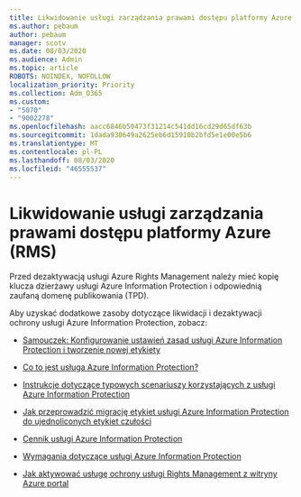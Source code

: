 ```yaml
---
title: Likwidowanie usługi zarządzania prawami dostępu platformy Azure (RMS)
ms.author: pebaum
author: pebaum
manager: scotv
ms.date: 08/03/2020
ms.audience: Admin
ms.topic: article
ROBOTS: NOINDEX, NOFOLLOW
localization_priority: Priority
ms.collection: Adm_O365
ms.custom:
- "5070"
- "9002278"
ms.openlocfilehash: aacc6846b50473f31214c541dd16cd29d65df63b
ms.sourcegitcommit: 1dada930649a2625eb6d15910b2bfd5e1e00e5b6
ms.translationtype: MT
ms.contentlocale: pl-PL
ms.lasthandoff: 08/03/2020
ms.locfileid: "46555537"
---
```

# <a name="decommission-azure-rights-management-service-rms"></a>Likwidowanie usługi zarządzania prawami dostępu platformy Azure (RMS)

Przed dezaktywacją usługi Azure Rights Management należy mieć kopię klucza dzierżawy usługi Azure Information Protection i odpowiednią zaufaną domenę publikowania (TPD).

Aby uzyskać dodatkowe zasoby dotyczące likwidacji i dezaktywacji ochrony usługi Azure Information Protection, zobacz:

- [Samouczek: Konfigurowanie ustawień zasad usługi Azure Information Protection i tworzenie nowej etykiety](https://docs.microsoft.com/azure/information-protection/get-started/infoprotect-quick-start-tutorial)
- [Co to jest usługa Azure Information Protection?](https://docs.microsoft.com/azure/information-protection/what-is-information-protection)
- [Instrukcje dotyczące typowych scenariuszy korzystających z usługi Azure Information Protection](https://docs.microsoft.com/azure/information-protection/how-to-guides)  
    
- [Jak przeprowadzić migrację etykiet usługi Azure Information Protection do ujednoliconych etykiet czułości](https://docs.microsoft.com/azure/information-protection/configure-policy-migrate-labels)  
    
- [Cennik usługi Azure Information Protection](https://azure.microsoft.com/pricing/details/information-protection)  
    
- [Wymagania dotyczące usługi Azure Information Protection](https://docs.microsoft.com/azure/information-protection/get-started/requirements)  
    
- [Jak aktywować usługę ochrony usługi Rights Management z witryny Azure portal](https://docs.microsoft.com/azure/information-protection/deploy-use/activate-azure)